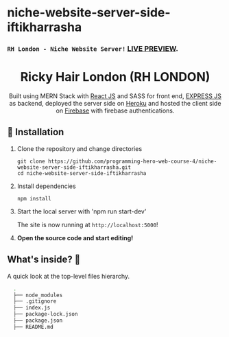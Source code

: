 # niche-website-server-side-iftikharrasha

### `RH London - Niche Website Server!` [LIVE PREVIEW](https://rh-london.web.app/).

<h1 align="center">
  Ricky Hair London (RH LONDON)
</h1>
<p align="center">
  Built using MERN Stack with <a href="https://reactjs.org/" target="_blank">React JS</a> and SASS for front end, <a href="https://expressjs.com/" target="_blank">EXPRESS JS</a> as backend, deployed the server side on <a href="https://www.heroku.com/" target="_blank">Heroku</a> and hosted the client side on <a href="https://firebase.google.com/" target="_blank">Firebase</a> with firebase authentications.
</p>

## 🚀 Installation

1.  Clone the repository and change directories

    ```shell
    git clone https://github.com/programming-hero-web-course-4/niche-website-server-side-iftikharrasha.git
    cd niche-website-server-side-iftikharrasha
    ```

2. Install dependencies

    ```shell
    npm install
    ```

3. Start the local server with 'npm run start-dev'

    The site is now running at `http://localhost:5000`!
    

4.  **Open the source code and start editing!**


## What's inside? 🧐

A quick look at the top-level files hierarchy.

```sh
  .
  ├── node_modules
  ├── .gitignore
  ├── index.js
  ├── package-lock.json
  ├── package.json
  ├── README.md
 ```
 
